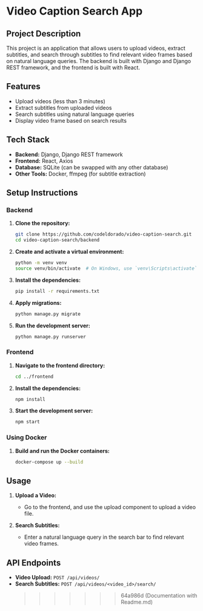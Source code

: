 # Video Caption Search App

## Project Description

This project is an application that allows users to upload videos, extract subtitles, and search through subtitles to find relevant video frames based on natural language queries. The backend is built with Django and Django REST framework, and the frontend is built with React.

## Features

- Upload videos (less than 3 minutes)
- Extract subtitles from uploaded videos
- Search subtitles using natural language queries
- Display video frame based on search results

## Tech Stack

- **Backend:** Django, Django REST framework
- **Frontend:** React, Axios
- **Database:** SQLite (can be swapped with any other database)
- **Other Tools:** Docker, ffmpeg (for subtitle extraction)

## Setup Instructions

### Backend

1. **Clone the repository:**

   ```sh
   git clone https://github.com/codeldorado/video-caption-search.git
   cd video-caption-search/backend
   ```

2. **Create and activate a virtual environment:**

   ```sh
   python -m venv venv
   source venv/bin/activate  # On Windows, use `venv\Scripts\activate`
   ```

3. **Install the dependencies:**

   ```sh
   pip install -r requirements.txt
   ```

4. **Apply migrations:**

   ```sh
   python manage.py migrate
   ```

5. **Run the development server:**

   ```sh
   python manage.py runserver
   ```

### Frontend

1. **Navigate to the frontend directory:**

   ```sh
   cd ../frontend
   ```

2. **Install the dependencies:**

   ```sh
   npm install
   ```

3. **Start the development server:**

   ```sh
   npm start
   ```

### Using Docker

1. **Build and run the Docker containers:**

   ```sh
   docker-compose up --build
   ```

## Usage

1. **Upload a Video:**

   - Go to the frontend, and use the upload component to upload a video file.

2. **Search Subtitles:**
   - Enter a natural language query in the search bar to find relevant video frames.

## API Endpoints

- **Video Upload:** `POST /api/videos/`
- **Search Subtitles:** `POST /api/videos/<video_id>/search/`
  > > > > > > > 64a986d (Documentation with Readme.md)
